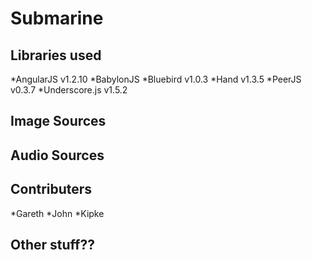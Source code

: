 # Submarine

## Libraries used

*AngularJS v1.2.10
*BabylonJS
*Bluebird v1.0.3
*Hand v1.3.5
*PeerJS v0.3.7
*Underscore.js v1.5.2

## Image Sources

## Audio Sources

## Contributers

*Gareth
*John
*Kipke

## Other stuff??

